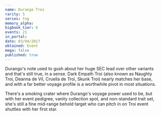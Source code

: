 ```yaml
---
name: Durango Troi
rarity: 5
series: tng
memory_alpha:
bigbook_tier: 6
events: 21
in_portal:
date: 03/04/2017
obtained: Event
mega: false
published: true
---
```


Durango's note used to gush about her huge SEC lead over other variants and that's still true, in a sense. Dark Empath Troi (also known as Naughty Troi, Deanna de Vil, Cruella de Troi, Skunk Troi) nearly matches her base, and with a far better voyage profile is a worthwhile pivot in most situations.

There's a smoking crater where Durango's voyage power used to be, but with her event pedigree, vanity collection spot, and non-standard trait set, she's still a fine mid-range behold target who can pitch in on Troi event shuttles with her first star.
